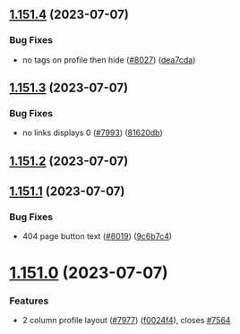 ## [1.151.4](https://github.com/EddieHubCommunity/LinkFree/compare/v1.151.3...v1.151.4) (2023-07-07)


### Bug Fixes

* no tags on profile then hide ([#8027](https://github.com/EddieHubCommunity/LinkFree/issues/8027)) ([dea7cda](https://github.com/EddieHubCommunity/LinkFree/commit/dea7cdaede81e3f8371e2663413cfa28bde47830))



## [1.151.3](https://github.com/EddieHubCommunity/LinkFree/compare/v1.151.2...v1.151.3) (2023-07-07)


### Bug Fixes

* no links displays 0 ([#7993](https://github.com/EddieHubCommunity/LinkFree/issues/7993)) ([81620db](https://github.com/EddieHubCommunity/LinkFree/commit/81620dbc0aed63be3968c6218945263587b5925a))



## [1.151.2](https://github.com/EddieHubCommunity/LinkFree/compare/v1.151.1...v1.151.2) (2023-07-07)



## [1.151.1](https://github.com/EddieHubCommunity/LinkFree/compare/v1.151.0...v1.151.1) (2023-07-07)


### Bug Fixes

* 404 page button text ([#8019](https://github.com/EddieHubCommunity/LinkFree/issues/8019)) ([9c6b7c4](https://github.com/EddieHubCommunity/LinkFree/commit/9c6b7c4b7b8973f772060906247339619cd3cc3a))



# [1.151.0](https://github.com/EddieHubCommunity/LinkFree/compare/v1.150.3...v1.151.0) (2023-07-07)


### Features

* 2 column profile layout ([#7977](https://github.com/EddieHubCommunity/LinkFree/issues/7977)) ([f0024f4](https://github.com/EddieHubCommunity/LinkFree/commit/f0024f457ecadc90612f58f966c733299812757a)), closes [#7564](https://github.com/EddieHubCommunity/LinkFree/issues/7564)



